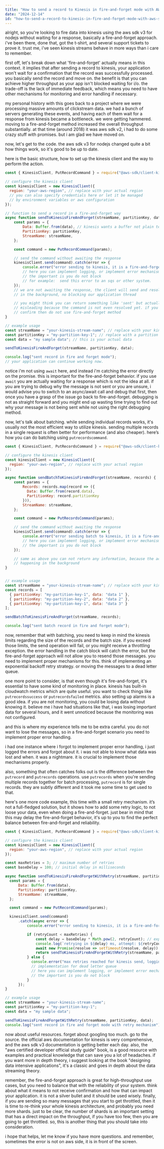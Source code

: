 ```yaml
---
title: "How to send a record to Kinesis in fire-and-forget mode with AWS SDK v3 for NodeJS?"
date: "2024-12-14"
id: "how-to-send-a-record-to-kinesis-in-fire-and-forget-mode-with-aws-sdk-v3-for-nodejs"
---
```


alright, so you're looking to fire data into kinesis using the aws sdk v3 for nodejs without waiting for a response, basically a fire-and-forget approach. i've been there, done that, got the t-shirt, and several support tickets to prove it. trust me, i've seen kinesis streams behave in more ways than i care to remember.

first off, let's break down what 'fire-and-forget' actually means in this context. it implies that after sending a record to kinesis, your application won't wait for a confirmation that the record was successfully processed. you basically send the record and move on. the benefit is that you can achieve higher throughput as your app isn't blocked waiting for i/o. the trade-off is the lack of immediate feedback, which means you need to have other mechanisms for monitoring and error handling if necessary.

my personal history with this goes back to a project where we were processing massive amounts of clickstream data. we had a bunch of servers generating these events, and having each of them wait for a response from kinesis became a bottleneck. we were getting hammered. moving to a fire-and-forget method increased the overall throughput substantially. at that time (around 2018) it was aws sdk v2, i had to do some crazy stuff with promises. but i am glad we have moved on.

now, let's get to the code. the aws sdk v3 for nodejs changed quite a bit how things work, so it's good to be up to date.

here is the basic structure, how to set up the kinesis client and the way to perform the action.

```javascript
const { KinesisClient, PutRecordCommand } = require("@aws-sdk/client-kinesis");

// configure the kinesis client
const kinesisClient = new KinesisClient({
  region: "your-aws-region", // replace with your actual region
  // you can also specify credentials here or let it be managed
  // by environment variables or aws configuration
});

// function to send a record in a fire-and-forget way
async function sendToKinesisFireAndForget(streamName, partitionKey, data) {
    const params = {
        Data: Buffer.from(data), // kinesis wants a buffer not plain text
        PartitionKey: partitionKey,
        StreamName: streamName,
    };

    const command = new PutRecordCommand(params);

    // send the command without awaiting the response
    kinesisClient.send(command).catch(error => {
        console.error("error sending to kinesis, it is a fire-and-forget so beware:", error);
        // here you can implement logging, or implement error mechanism
        // the important is you do not block
        // for example:  send this error to an sqs or other system.
    });
    // we are not awaiting the response, the client will send and resolve the promise
    // in the background, no blocking our application thread

    // you might think you can return something like 'sent' but actually this is
    // misleading because the command is not even resolved yet. if you need to
    // confirm then do not use fire-and-forget method
}

// example usage
const streamName = "your-kinesis-stream-name"; // replace with your kinesis stream name
const partitionKey = "my-partition-key-1"; // replace with a partition key, it is important for data sharding
const data = "my sample data"; // this is your actual data

sendToKinesisFireAndForget(streamName, partitionKey, data);

console.log("sent record in fire and forget mode");
// your application can continue working now.
```

notice i'm not using `await` here, and instead i'm catching the error directly on the promise. this is important for the fire-and-forget behavior. if you use `await` you are actually waiting for a response which is not the idea at all. if you are trying to debug why the message is not sent or you are unsure, i would advise you to switch to an async/await call and debug that first, then once you have a grasp of the issue go back to fire-and-forget. debugging is not as straight forward and you might end up wasting time trying to find out why your message is not being sent while not using the right debugging method.

now, let's talk about batching. while sending individual records works, it's usually not the most efficient way to utilize kinesis. sending multiple records in a single request is often better for performance (and also cheaper). here’s how you can do batching using `putrecordscommand`.

```javascript
const { KinesisClient, PutRecordsCommand } = require("@aws-sdk/client-kinesis");

// configure the kinesis client
const kinesisClient = new KinesisClient({
  region: "your-aws-region", // replace with your actual region
});

async function sendBatchToKinesisFireAndForget(streamName, records) {
    const params = {
        Records: records.map(record => ({
          Data: Buffer.from(record.data),
          PartitionKey: record.partitionKey
        })),
        StreamName: streamName,
    };

    const command = new PutRecordsCommand(params);

    // send the command without awaiting the response
    kinesisClient.send(command).catch(error => {
        console.error("error sending batch to kinesis, it is a fire-and-forget so beware:", error);
        // here you can implement logging, or implement error mechanism
        // the important is you do not block
    });

    // same as above you can not return any information, because the action is
    // happening in the background
}


// example usage
const streamName = "your-kinesis-stream-name"; // replace with your kinesis stream name
const records = [
  { partitionKey: "my-partition-key-1", data: "data 1" },
  { partitionKey: "my-partition-key-2", data: "data 2" },
  { partitionKey: "my-partition-key-1", data: "data 3" }
];

sendBatchToKinesisFireAndForget(streamName, records);

console.log("sent batch record in fire and forget mode");

```

now, remember that with batching, you need to keep in mind the kinesis limits regarding the size of the records and the batch size. if you exceed those limits, the send operation will fail, or you might receive a throttling exception. the error handling in the catch block will catch the error, but the fire-and-forget approach will not allow you to resend those messages. you need to implement proper mechanisms for this. think of implementing an exponential backoff retry strategy. or moving the messages to a dead letter queue.

one more point to consider, is that even though it's fire-and-forget, it's essential to have some kind of monitoring in place. kinesis has built-in cloudwatch metrics which are quite useful. you want to check things like `putrecordssuccess` or `putrecordsfailed` metrics. also setting up alarms is a good idea.  if you are not monitoring, you could be losing data without knowing it. believe me i have had situations like that, i was losing important data for several hours, and it went unnoticed because the monitoring was not configured.

and this is where my experience tells me to be extra careful. you do not want to lose the messages, so in a fire-and-forget scenario you need to implement proper error handling.

i had one instance where i forgot to implement proper error handling, i just logged the errors and forgot about it. i was not able to know what data was lost and when. it was a nightmare. it is crucial to implement those mechanisms properly.

also, something that often catches folks out is the difference between the `putrecord` and `putrecords` operations. use `putrecords` when you're sending multiple records together for batch processing, `putrecord` is for single records. they are subtly different and it took me some time to get used to that.

here's one more code example, this time with a small retry mechanism. it’s not a full-fledged solution, but it shows how to add some retry logic, to not loose your data, even when doing a fire-and-forget. just bear in mind that this may delay the fire-and-forget behavior, it's up to you to find the perfect balance between fire-and-forget and reliability.

```javascript
const { KinesisClient, PutRecordCommand } = require("@aws-sdk/client-kinesis");

// configure the kinesis client
const kinesisClient = new KinesisClient({
  region: "your-aws-region", // replace with your actual region
});

const maxRetries = 3; // maximum number of retries
const baseDelay = 100; // initial delay in milliseconds

async function sendToKinesisFireAndForgetWithRetry(streamName, partitionKey, data, retryCount = 0) {
  const params = {
      Data: Buffer.from(data),
      PartitionKey: partitionKey,
      StreamName: streamName,
  };

  const command = new PutRecordCommand(params);

  kinesisClient.send(command)
      .catch(async error => {
          console.error("error sending to kinesis, it is a fire-and-forget but we will retry:", error);

          if (retryCount < maxRetries) {
              const delay = baseDelay * Math.pow(2, retryCount); // exponential backoff
              console.log(`retrying in ${delay} ms, attempt: ${retryCount + 1}`);
              await new Promise(resolve => setTimeout(resolve, delay));
              return sendToKinesisFireAndForgetWithRetry(streamName, partitionKey, data, retryCount + 1);
          } else {
            console.error("max retries reached for kinesis send, logging error:");
            // implementation for dead letter queue
            // here you can implement logging, or implement error mechanism
            // the important is you do not block
          }
      });
}

// example usage
const streamName = "your-kinesis-stream-name";
const partitionKey = "my-partition-key-1";
const data = "my sample data";

sendToKinesisFireAndForgetWithRetry(streamName, partitionKey, data);
console.log("sent record in fire and forget mode with retry mechanism");

```

now about useful resources. forget about googling too much. go to the source. the official aws documentation for kinesis is very comprehensive, and the aws sdk v3 documentation is getting better each day. also, the "aws certified developer official study guide" book, is a good resource with examples and practical knowledge that can save you a lot of headaches. if you want more in depth theory, i suggest looking at the book "designing data intensive applications", it's a classic and goes in depth about the data streaming theory.

remember, the fire-and-forget approach is great for high-throughput use cases, but you need to balance that with the reliability of your system. think about what it means to not receive confirmation and how that can impact your application. it is not a silver bullet and it should be used wisely. finally, if you are sending so many messages that you start to get throttled, then it is time to re-think your whole kinesis architecture, and probably you need more shards. just to be clear, the number of shards is an important setting that has a direct impact on the throughput, if you have too few, then you are going to get throttled. so, this is another thing that you should take into consideration.

i hope that helps, let me know if you have more questions. and remember, sometimes the error is not on aws side, it is in front of the screen.
